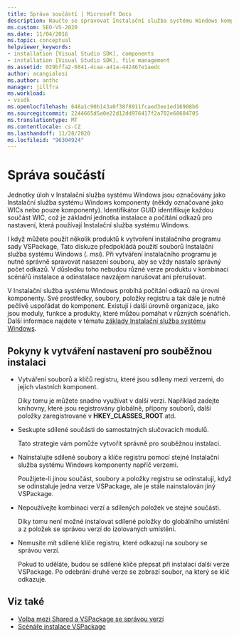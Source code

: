 ```yaml
---
title: Správa součástí | Microsoft Docs
description: Naučte se spravovat Instalační služba systému Windows komponenty při vytváření instalačního programu sady VSPackage v aplikaci Visual Studio.
ms.custom: SEO-VS-2020
ms.date: 11/04/2016
ms.topic: conceptual
helpviewer_keywords:
- installation [Visual Studio SDK], components
- installation [Visual Studio SDK], file management
ms.assetid: 029bffa2-6841-4caa-a41a-442467e1aedc
author: acangialosi
ms.author: anthc
manager: jillfra
ms.workload:
- vssdk
ms.openlocfilehash: 648a1c90b143a0f38f8911fcaed3ee1ed16908b6
ms.sourcegitcommit: 2244665d5a0e22d12dd976417f2a782e68684705
ms.translationtype: MT
ms.contentlocale: cs-CZ
ms.lasthandoff: 11/28/2020
ms.locfileid: "96304924"
---
```

# <a name="component-management"></a>Správa součástí
Jednotky úloh v Instalační služba systému Windows jsou označovány jako Instalační služba systému Windows komponenty (někdy označované jako WICs nebo pouze komponenty). Identifikátor GUID identifikuje každou součást WIC, což je základní jednotka instalace a počítání odkazů pro nastavení, která používají Instalační služba systému Windows.

 I když můžete použít několik produktů k vytvoření instalačního programu sady VSPackage, Tato diskuze předpokládá použití souborů Instalační služba systému Windows (*. msi*). Při vytváření instalačního programu je nutné správně spravovat nasazení souboru, aby se vždy nastalo správný počet odkazů. V důsledku toho nebudou různé verze produktu v kombinaci scénářů instalace a odinstalace navzájem narušovat ani přerušovat.

 V Instalační služba systému Windows probíhá počítání odkazů na úrovni komponenty. Své prostředky, soubory, položky registru a tak dále je nutné pečlivě uspořádat do komponent. Existují i další úrovně organizace, jako jsou moduly, funkce a produkty, které můžou pomáhat v různých scénářích. Další informace najdete v tématu [základy Instalační služba systému Windows](../../extensibility/internals/windows-installer-basics.md).

## <a name="guidelines-of-authoring-setup-for-side-by-side-installation"></a>Pokyny k vytváření nastavení pro souběžnou instalaci

- Vytváření souborů a klíčů registru, které jsou sdíleny mezi verzemi, do jejich vlastních komponent.

     Díky tomu je můžete snadno využívat v další verzi. Například zadejte knihovny, které jsou registrovány globálně, přípony souborů, další položky zaregistrované v **HKEY_CLASSES_ROOT** atd.

- Seskupte sdílené součásti do samostatných slučovacích modulů.

     Tato strategie vám pomůže vytvořit správně pro souběžnou instalaci.

- Nainstalujte sdílené soubory a klíče registru pomocí stejné Instalační služba systému Windows komponenty napříč verzemi.

     Použijete-li jinou součást, soubory a položky registru se odinstalují, když se odinstaluje jedna verze VSPackage, ale je stále nainstalován jiný VSPackage.

- Nepoužívejte kombinaci verzí a sdílených položek ve stejné součásti.

     Díky tomu není možné instalovat sdílené položky do globálního umístění a z položek se správou verzí do izolovaných umístění.

- Nemusíte mít sdílené klíče registru, které odkazují na soubory se správou verzí.

     Pokud to uděláte, budou se sdílené klíče přepsat při instalaci další verze VSPackage. Po odebrání druhé verze se zobrazí soubor, na který se klíč odkazuje.

## <a name="see-also"></a>Viz také
- [Volba mezi Shared a VSPackage se správou verzí](../../extensibility/choosing-between-shared-and-versioned-vspackages.md)
- [Scénáře instalace VSPackage](../../extensibility/internals/vspackage-setup-scenarios.md)
